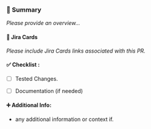 ### :page_facing_up: Summary
_Please provide an overview..._


#### :link: Jira Cards
_Please include Jira Cards links associated with this PR._


#### :white_check_mark: Checklist :
<!-- Test should be checked -->
- [ ] Tested Changes.
- [ ] Documentation (if needed)


#### :heavy_plus_sign: Additional Info:
<!-- This is Optional -->
- any additional information or context if.




